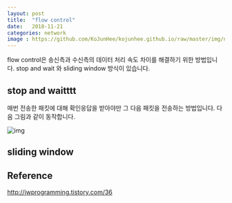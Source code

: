```yaml
---
layout: post
title:  "flow control"
date:   2018-11-21
categories: network
image : https://github.com/KoJunHee/kojunhee.github.io/raw/master/img/networkDoorimg.png
---
```


flow control은 송신측과 수신측의 데이터 처리 속도 차이를 해결하기 위한 방법입니다. stop and wait 와 sliding window 방식이 있습니다.

## stop and waitttt

매번 전송한 패킷에 대해 확인응답을 받아야만 그 다음 패킷을 전송하는 방법입니다. 다음 그림과 같이 동작합니다.

![img](https://github.com/KoJunHee/kojunhee.github.io/raw/master/img/flowcontrol01.png)

## sliding window

## Reference

<http://jwprogramming.tistory.com/36>
